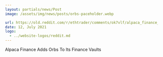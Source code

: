```yaml
---
layout: partials/news/Post
image: /assets/img/news/posts/orbs-paceholder.webp

url: https://old.reddit.com/r/ethtrader/comments/ok7vlf/alpaca_finance_adds_orbs_to_its_finance_vaults/
date: 12, July 2021
logo: 
  - ../website-logos/reddit.md
---
```


Alpaca Finance Adds Orbs To Its Finance Vaults